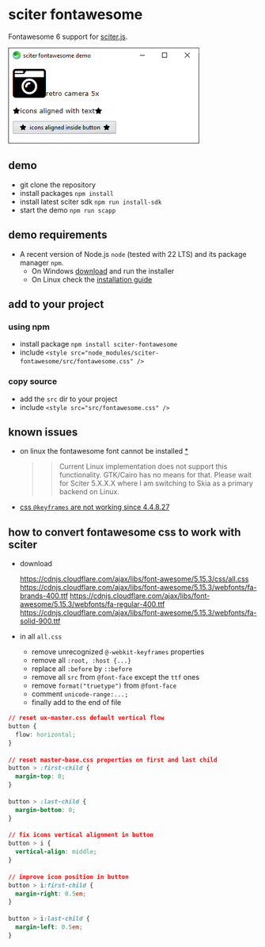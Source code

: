 # sciter fontawesome

Fontawesome 6 support for [sciter.js](https://sciter.com/).

![sciter fontawesome](https://github.com/8ctopus/sciter-fontawesome/raw/master/screenshot.png)

## demo

- git clone the repository
- install packages `npm install`
- install latest sciter sdk `npm run install-sdk`
- start the demo `npm run scapp`

## demo requirements

- A recent version of Node.js `node` (tested with 22 LTS) and its package manager `npm`.
    - On Windows [download](https://nodejs.dev/download/) and run the installer
    - On Linux check the [installation guide](https://www.digitalocean.com/community/tutorials/how-to-install-node-js-on-ubuntu-20-04#option-2-%E2%80%94-installing-node-js-with-apt-using-a-nodesource-ppa)

## add to your project

### using npm

- install package `npm install sciter-fontawesome`
- include `<style src="node_modules/sciter-fontawesome/src/fontawesome.css" />`

### copy source

- add the `src` dir to your project
- include `<style src="src/fontawesome.css" />`

## known issues

- on linux the fontawesome font cannot be installed [\*](https://sciter.com/forums/topic/css-load-font-on-linux-fails/)

    >> Current Linux implementation does not support this functionality.
    >> GTK/Cairo has no means for that.
    >> Please wait for Sciter 5.X.X.X where I am switching to Skia as a primary backend on Linux.

- [css `@keyframes` are not working since 4.4.8.27](https://sciter.com/forums/topic/css-keyframes-issue/)

## how to convert fontawesome css to work with sciter

- download

    https://cdnjs.cloudflare.com/ajax/libs/font-awesome/5.15.3/css/all.css
    https://cdnjs.cloudflare.com/ajax/libs/font-awesome/5.15.3/webfonts/fa-brands-400.ttf
    https://cdnjs.cloudflare.com/ajax/libs/font-awesome/5.15.3/webfonts/fa-regular-400.ttf
    https://cdnjs.cloudflare.com/ajax/libs/font-awesome/5.15.3/webfonts/fa-solid-900.ttf

- in all `all.css`

    - remove unrecognized `@-webkit-keyframes` properties
    - remove all `:root, :host {...}`
    - replace all `:before` by `::before`
    - remove all `src` from `@font-face` except the `ttf` ones
    - remove `format("truetype")` from `@font-face`
    - comment `unicode-range:...;`
    - finally add to the end of file

```css
// reset ux-master.css default vertical flow
button {
  flow: horizontal;
}

// reset master-base.css properties on first and last child
button > :first-child {
  margin-top: 0;
}

button > :last-child {
  margin-bottom: 0;
}

// fix icons vertical alignment in button
button > i {
  vertical-align: middle;
}

// improve icon position in button
button > i:first-child {
  margin-right: 0.5em;
}

button > i:last-child {
  margin-left: 0.5em;
}
```
